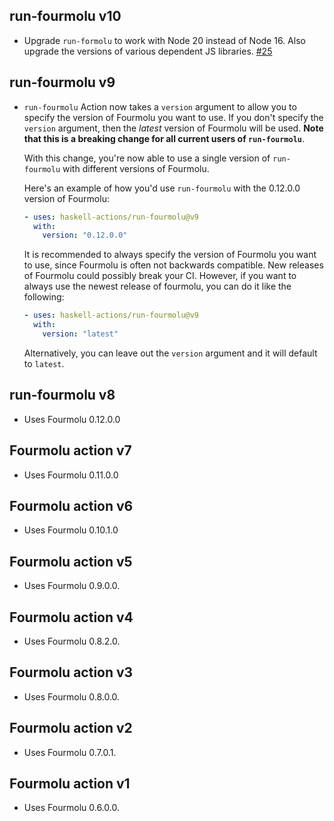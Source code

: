 ## run-fourmolu v10

*   Upgrade `run-formolu` to work with Node 20 instead of Node 16.
    Also upgrade the versions of various dependent JS libraries.
    [#25](https://github.com/haskell-actions/run-fourmolu/pull/25)

## run-fourmolu v9

*   `run-fourmolu` Action now takes a `version` argument to allow you to
    specify the version of Fourmolu you want to use.  If you don't specify the
    `version` argument, then the _latest_ version of Fourmolu will be used.
    **Note that this is a breaking change for all current users of
    `run-fourmolu`**.

    With this change, you're now able to use a single version of `run-fourmolu`
    with different versions of Fourmolu.

    Here's an example of how you'd use `run-fourmolu` with the 0.12.0.0 version
    of Fourmolu:

    ```yaml
    - uses: haskell-actions/run-fourmolu@v9
      with:
        version: "0.12.0.0"
    ```

    It is recommended to always specify the version of Fourmolu you want to
    use, since Fourmolu is often not backwards compatible.  New releases of
    Fourmolu could possibly break your CI.  However, if you want to always
    use the newest release of fourmolu, you can do it like the following:

    ```yaml
    - uses: haskell-actions/run-fourmolu@v9
      with:
        version: "latest"
    ```

    Alternatively, you can leave out the `version` argument and it will default
    to `latest`.

## run-fourmolu v8

* Uses Fourmolu 0.12.0.0

## Fourmolu action v7

* Uses Fourmolu 0.11.0.0

## Fourmolu action v6

* Uses Fourmolu 0.10.1.0

## Fourmolu action v5

* Uses Fourmolu 0.9.0.0.

## Fourmolu action v4

* Uses Fourmolu 0.8.2.0.

## Fourmolu action v3

* Uses Fourmolu 0.8.0.0.

## Fourmolu action v2

* Uses Fourmolu 0.7.0.1.

## Fourmolu action v1

* Uses Fourmolu 0.6.0.0.
